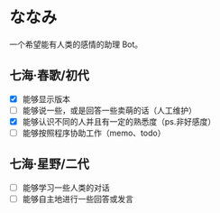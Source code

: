 # ななみ

一个希望能有人类的感情的助理 Bot。

## 七海·春歌/初代

+ [x] 能够显示版本
+ [ ] 能够说一些，或是回答一些卖萌的话（人工维护）
+ [x] 能够认识不同的人并且有一定的熟悉度（ps.非好感度）
+ [ ] 能够按照程序协助工作（memo、todo）

## 七海·星野/二代

+ [ ] 能够学习一些人类的对话
+ [ ] 能够自主地进行一些回答或发言